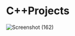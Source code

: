 # C++Projects
![Screenshot (162)](https://github.com/sasserkass/C-Projects/assets/108241701/3cb5c2de-874c-4ac9-ab4b-cb14a0d15ab5)
